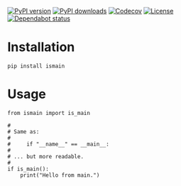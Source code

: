 [![PyPI version](https://img.shields.io/pypi/v/ismain.svg)](https://pypi.org/project/ismain/)  <!-- PyPI current version -->
[![PyPI downloads](https://img.shields.io/pypi/dm/ismain)](https://pypi.org/project/ismain/)  <!-- PyPI monthly downloads -->
[![Codecov](https://codecov.io/gh/jamesabel/ismain/branch/main/graph/badge.svg)](https://codecov.io/gh/jamesabel/ismain)
[![License](https://img.shields.io/github/license/jamesabel/ismain)](https://github.com/OWNER/REPO/blob/master/LICENSE)  <!-- License -->
[![Dependabot status](https://img.shields.io/badge/dependabot-up%20to%20date-brightgreen)](https://github.com/jamesabel/ismain/security/dependabot)  <!-- Dependabot indicator (manual badge) -->

# Installation

`pip install ismain`

# Usage

```
from ismain import is_main

#
# Same as:
# 
#     if "__name__" == __main__:
# 
# ... but more readable.
#
if is_main():
    print("Hello from main.")
```
